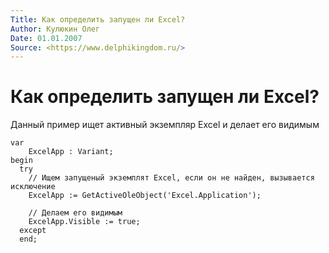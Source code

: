 ```yaml
---
Title: Как определить запущен ли Excel?
Author: Кулюкин Олег
Date: 01.01.2007
Source: <https://www.delphikingdom.ru/>
---
```



Как определить запущен ли Excel?
================================

Данный пример ищет активный экземпляр Excel и делает его видимым

    var
        ExcelApp : Variant;
    begin
      try
        // Ищем запущеный экземплят Excel, если он не найден, вызывается исключение
        ExcelApp := GetActiveOleObject('Excel.Application');
     
        // Делаем его видимым
        ExcelApp.Visible := true;
      except
      end;

